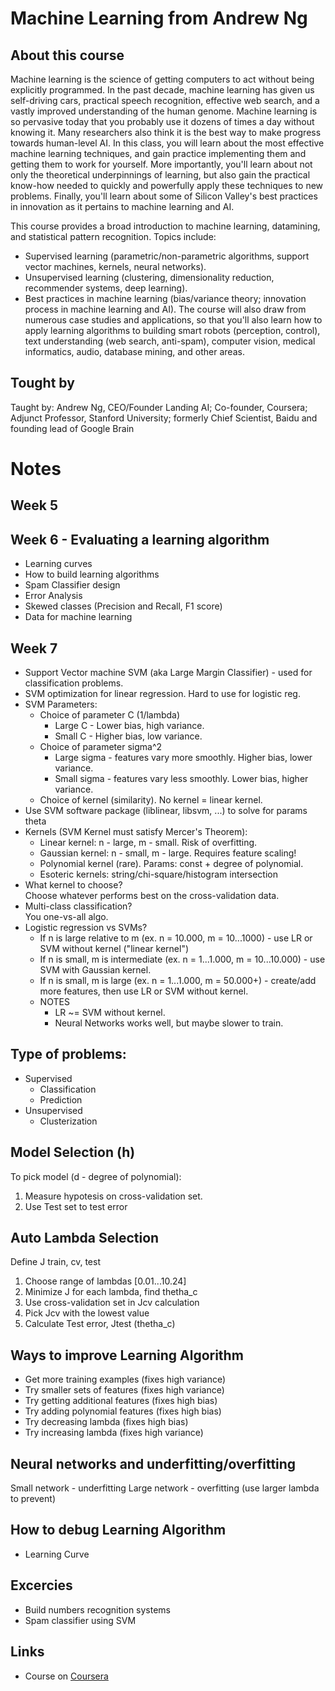 # Machine Learning from Andrew Ng

## About this course
Machine learning is the science of getting computers to act without being explicitly programmed. In the past decade, machine learning has given us self-driving cars, practical speech recognition, effective web search, and a vastly improved understanding of the human genome. Machine learning is so pervasive today that you probably use it dozens of times a day without knowing it. Many researchers also think it is the best way to make progress towards human-level AI. In this class, you will learn about the most effective machine learning techniques, and gain practice implementing them and getting them to work for yourself. More importantly, you'll learn about not only the theoretical underpinnings of learning, but also gain the practical know-how needed to quickly and powerfully apply these techniques to new problems. Finally, you'll learn about some of Silicon Valley's best practices in innovation as it pertains to machine learning and AI.

This course provides a broad introduction to machine learning, datamining, and statistical pattern recognition. Topics include:
- Supervised learning (parametric/non-parametric algorithms, support vector machines, kernels, neural networks).
- Unsupervised learning (clustering, dimensionality reduction, recommender systems, deep learning).
- Best practices in machine learning (bias/variance theory; innovation process in machine learning and AI). The course will also draw from numerous case studies and applications, so that you'll also learn how to apply learning algorithms to building smart robots (perception, control), text understanding (web search, anti-spam), computer vision, medical informatics, audio, database mining, and other areas.

## Tought by
Taught by:  Andrew Ng, CEO/Founder Landing AI; Co-founder, Coursera; Adjunct Professor, Stanford University; formerly Chief Scientist, Baidu and founding lead of Google Brain

# Notes

## Week 5

## Week 6 - Evaluating a learning algorithm
- Learning curves
- How to build learning algorithms
- Spam Classifier design
- Error Analysis
- Skewed classes (Precision and Recall, F1 score)
- Data for machine learning

## Week 7
- Support Vector machine SVM (aka Large Margin Classifier) - used for classification problems.
- SVM optimization for linear regression. Hard to use for logistic reg.
- SVM Parameters:
  - Choice of parameter C (1/lambda)  
    - Large C - Lower bias, high variance.  
    - Small C - Higher bias, low variance.
  - Choice of parameter sigma^2  
    - Large sigma - features vary more smoothly. Higher bias, lower variance.  
    - Small sigma - features vary less smoothly. Lower bias, higher variance.  
  - Choice of kernel (similarity). No kernel = linear kernel.  
- Use SVM software package (liblinear, libsvm, ...) to solve for params theta  
- Kernels (SVM Kernel must satisfy Mercer's Theorem):
  - Linear kernel: n - large, m - small. Risk of overfitting.
  - Gaussian kernel: n - small, m - large. Requires feature scaling!  
  - Polynomial kernel (rare). Params: const + degree of polynomial.
  - Esoteric kernels: string/chi-square/histogram intersection
- What kernel to choose?  
  Choose whatever performs best on the cross-validation data.
- Multi-class classification?  
  You one-vs-all algo.
- Logistic regression vs SVMs?
  - If n is large relative to m (ex. n = 10.000, m = 10...1000) - use LR or SVM without kernel ("linear kernel")
  - If n is small, m is intermediate (ex. n = 1...1.000, m = 10...10.000) - use SVM with Gaussian kernel.
  - If n is small, m is large (ex. n = 1...1.000, m = 50.000+) - create/add more features, then use LR or SVM without kernel.
  - NOTES
    - LR ~= SVM without kernel.
    - Neural Networks works well, but maybe slower to train.


## Type of problems:
- Supervised
  - Classification
  - Prediction
- Unsupervised
  - Clusterization

## Model Selection (h)
To pick model (d - degree of polynomial):
1. Measure hypotesis on cross-validation set.
2. Use Test set to test error

## Auto Lambda Selection
Define J train, cv, test
1. Choose range of lambdas [0.01...10.24]
2. Minimize J for each lambda, find thetha_c
3. Use cross-validation set in Jcv calculation
4. Pick Jcv with the lowest value
5. Calculate Test error, Jtest (thetha_c)

## Ways to improve Learning Algorithm
- Get more training examples  (fixes high variance)
- Try smaller sets of features  (fixes high variance)
- Try getting additional features (fixes high bias)
- Try adding polynomial features  (fixes high bias)
- Try decreasing lambda (fixes high bias)
- Try increasing lambda  (fixes high variance)

## Neural networks and underfitting/overfitting
Small network - underfitting
Large network - overfitting (use larger lambda to prevent)

## How to debug Learning Algorithm
- Learning Curve

## Excercies
- Build numbers recognition systems
- Spam classifier using SVM

## Links
* Course on [Coursera](https://www.coursera.org/learn/machine-learning/)
